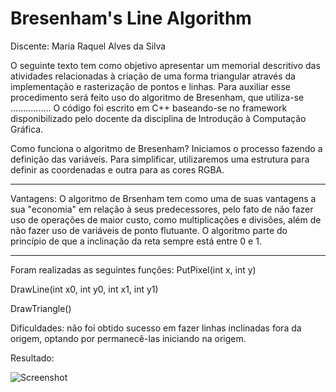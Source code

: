 # Bresenham's Line Algorithm
Discente: Maria Raquel Alves da Silva

O seguinte texto tem como objetivo apresentar um memorial descritivo das atividades relacionadas à criação de uma forma triangular através da implementação e rasterização de pontos e linhas. Para auxiliar esse procedimento será feito uso do algoritmo de Bresenham, que utiliza-se ................
O código foi escrito em C++ baseando-se no framework disponibilizado pelo docente da disciplina de Introdução à Computação Gráfica.

Como funciona o algoritmo de Bresenham?
Iniciamos o processo fazendo a definição das variáveis. Para simplificar, utilizaremos uma estrutura para definir as coordenadas e outra para as cores RGBA.
________________________________________
Vantagens: 
O algoritmo de Brsenham tem como uma de suas vantagens a sua "economia" em relação à seus predecessores, pelo fato de não fazer uso de operações de maior custo, como multiplicações e divisões, além de não fazer uso de variáveis de ponto flutuante. O algoritmo parte do princípio de que a inclinação da reta sempre está entre 0 e 1.

________________________________________

Foram realizadas as seguintes funções:
PutPixel(int x, int y)

DrawLine(int x0, int y0, int x1, int y1)

DrawTriangle()


Dificuldades: não foi obtido sucesso em fazer linhas inclinadas fora da origem, optando por permanecê-las iniciando na origem.

Resultado:


![Screenshot](https://i.imgur.com/Y86Mv0og.png)



